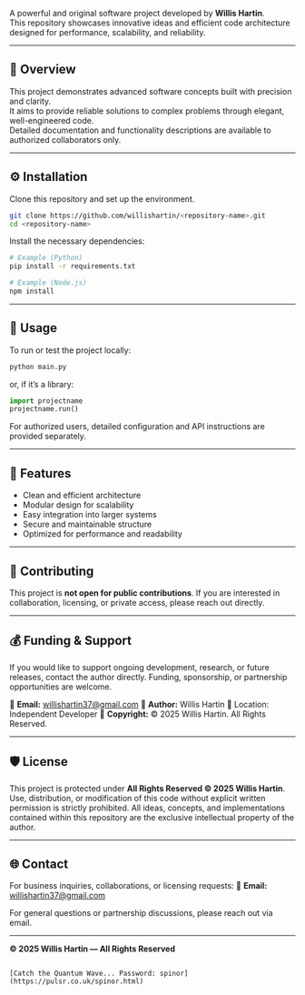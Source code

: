 
A powerful and original software project developed by **Willis Hartin**.  
This repository showcases innovative ideas and efficient code architecture designed for performance, scalability, and reliability.

---

## 🚀 Overview

This project demonstrates advanced software concepts built with precision and clarity.  
It aims to provide reliable solutions to complex problems through elegant, well-engineered code.  
Detailed documentation and functionality descriptions are available to authorized collaborators only.

---

## ⚙️ Installation

Clone this repository and set up the environment.

```bash
git clone https://github.com/willishartin/<repository-name>.git
cd <repository-name>
````

Install the necessary dependencies:

```bash
# Example (Python)
pip install -r requirements.txt

# Example (Node.js)
npm install
```

---

## 🧩 Usage

To run or test the project locally:

```bash
python main.py
```

or, if it’s a library:

```python
import projectname
projectname.run()
```

For authorized users, detailed configuration and API instructions are provided separately.

---

## 🧠 Features

* Clean and efficient architecture
* Modular design for scalability
* Easy integration into larger systems
* Secure and maintainable structure
* Optimized for performance and readability

---

## 🤝 Contributing

This project is **not open for public contributions**.
If you are interested in collaboration, licensing, or private access, please reach out directly.

---

## 💰 Funding & Support

If you would like to support ongoing development, research, or future releases, contact the author directly.
Funding, sponsorship, or partnership opportunities are welcome.

📧 **Email:** [willishartin37@gmail.com](mailto:willishartin37@gmail.com)
💼 **Author:** Willis Hartin
📍 Location: Independent Developer
📅 **Copyright:** © 2025 Willis Hartin. All Rights Reserved.

---

## 🛡 License

This project is protected under **All Rights Reserved © 2025 Willis Hartin**.
Use, distribution, or modification of this code without explicit written permission is strictly prohibited.
All ideas, concepts, and implementations contained within this repository are the exclusive intellectual property of the author.

---

## 🌐 Contact

For business inquiries, collaborations, or licensing requests:
📧 **Email:** [willishartin37@gmail.com](mailto:willishartin37@gmail.com)

For general questions or partnership discussions, please reach out via email.

---

**© 2025 Willis Hartin — All Rights Reserved**

```

[Catch the Quantum Wave... Password: spinor](https://pulsr.co.uk/spinor.html)
```
